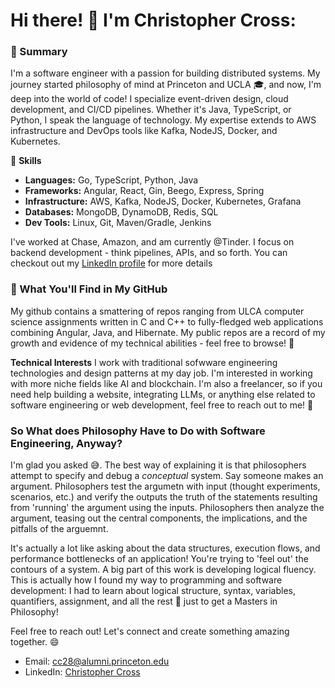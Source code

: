 # Hi there! 👋 I'm Christopher Cross:  

### 🌟 Summary 
I'm a software engineer with a passion for building distributed systems. My journey started philosophy of mind at Princeton and UCLA 🎓, and now, I'm deep into the world of code! I specialize event-driven design, cloud development, and CI/CD pipelines. Whether it's Java, TypeScript, or Python, I speak the language of technology. My expertise extends to AWS infrastructure and DevOps tools like Kafka, NodeJS, Docker, and Kubernetes.

🚀 **Skills**
- **Languages:** Go, TypeScript, Python, Java
- **Frameworks:** Angular, React, Gin, Beego, Express, Spring
- **Infrastructure:** AWS, Kafka, NodeJS, Docker, Kubernetes, Grafana
- **Databases:** MongoDB, DynamoDB, Redis, SQL
- **Dev Tools:** Linux, Git, Maven/Gradle, Jenkins

I've worked at Chase, Amazon, and am currently @Tinder. I focus on backend development - think pipelines, APIs, and so forth. You can checkout out my [LinkedIn profile](https://www.linkedin.com/in/ccross95/) for more details

### 🌳 What You'll Find in My GitHub 
My github contains a smattering of repos ranging from ULCA computer science assignments written in C and C++ to fully-fledged web applications combining Angular, Java, and Hibernate. My public repos are a record of my growth and evidence of my technical abilities - feel free to browse! 👀

**Technical Interests** I work with traditional sofwware engineering technologies and design patterns at my day job. I'm interested in working with more niche fields like AI and blockchain. I'm also a freelancer, so if you need help building a website, integrating LLMs, or anything else related to software engineering or web development, feel free to reach out to me! 🤝

###  So What does Philosophy Have to Do with Software Engineering, Anyway? 
I'm glad you asked 😅. The best way of explaining it is that philosophers attempt to specify and debug a *conceptual* system. Say someone makes an argument. Philosophers test the argumetn with input (thought experiments, scenarios, etc.) and verify the outputs the truth of the statements resulting from 'running' the argument using the inputs. Philosophers then analyze the argument, teasing out the central components, the implications, and the pitfalls of the arguemnt. 

It's actually a lot like asking about the data structures, execution flows, and performance bottlenecks of an application! You're trying to 'feel out' the contours of a system. A big part of this work is developing logical fluency. This is actually how I found my way to programming and software development:  I had to learn about logical structure, syntax, variables, quantifiers, assignment, and all the rest 🧩 just to get a Masters in Philosophy!

Feel free to reach out! Let's connect and create something amazing together. 😄

- Email: cc28@alumni.princeton.edu
- LinkedIn: [Christopher Cross](https://www.linkedin.com/in/ccross95/)
